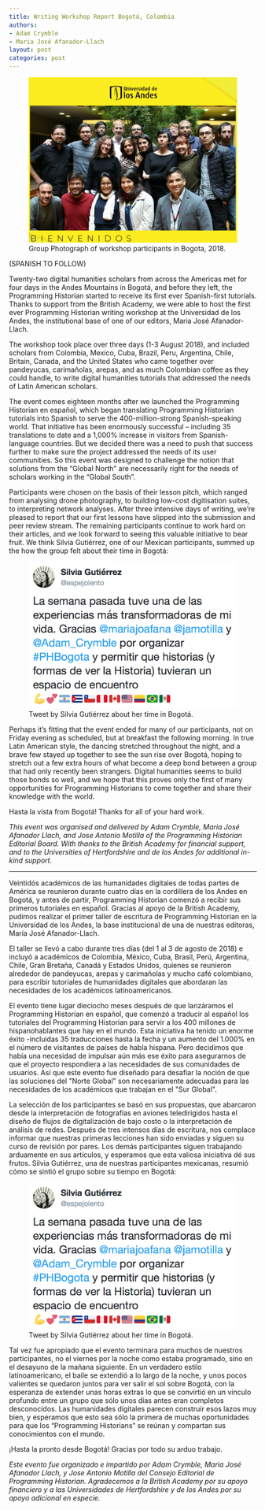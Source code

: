```yaml
---
title: Writing Workshop Report Bogotá, Colombia
authors:
- Adam Crymble
- Maria José Afanador-Llach
layout: post
categories: post
---
```


<p><figure><img src="/images/bogota-workshop-report/Bogota1.png" /><figcaption>Group Photograph of workshop participants in Bogota, 2018.</figcaption></figure></p>

(SPANISH TO FOLLOW)

Twenty-two digital humanities scholars from across the Americas met for four days in the Andes Mountains in Bogotá, and before they left, the Programming Historian started to receive its first ever Spanish-first tutorials. Thanks to support from the British Academy, we were able to host the first ever Programming Historian writing workshop at the Universidad de los Andes, the institutional base of one of our editors, Maria José Afanador-Llach.

The workshop took place over three days (1-3 August 2018), and included scholars from Colombia, Mexico, Cuba, Brazil, Peru, Argentina, Chile, Britain, Canada, and the United States who came together over pandeyucas, carimañolas, arepas, and as much Colombian coffee as they could handle, to write digital humanities tutorials that addressed the needs of Latin American scholars.

The event comes eighteen months after we launched the Programming Historian en español, which began translating Programming Historian tutorials into Spanish to serve the 400-million-strong Spanish-speaking world. That initiative has been enormously successful – including 35 translations to date and a 1,000% increase in visitors from Spanish-language countries. But we decided there was a need to push that success further to make sure the project addressed the needs of its user communities. So this event was designed to challenge the notion that solutions from the “Global North” are necessarily right for the needs of scholars working in the “Global South”.

Participants were chosen on the basis of their lesson pitch, which ranged from analysing drone photography, to building low-cost digitisation suites, to interpreting network analyses. After three intensive days of writing, we’re pleased to report that our first lessons have slipped into the submission and peer review stream. The remaining participants continue to work hard on their articles, and we look forward to seeing this valuable initiative to bear fruit. We think Silvia Gutiérrez, one of our Mexican participants, summed up the how the group felt about their time in Bogotá:

<p><figure><img src="/images/bogota-workshop-report/Bogota2.png" /><figcaption>Tweet by Silvia Gutiérrez about her time in Bogotá.</figcaption></figure></p>

Perhaps it’s fitting that the event ended for many of our participants, not on Friday evening as scheduled, but at breakfast the following morning. In true Latin American style, the dancing stretched throughout the night, and a brave few stayed up together to see the sun rise over Bogotá, hoping to stretch out a few extra hours of what become a deep bond between a group that had only recently been strangers. Digital humanities seems to build those bonds so well, and we hope that this proves only the first of many opportunities for Programming Historians to come together and share their knowledge with the world.

Hasta la vista from Bogotá! Thanks for all of your hard work.

*This event was organised and delivered by Adam Crymble, Maria José Afanador Llach, and Jose Antonio Motilla of the Programming Historian Editorial Board. With thanks to the British Academy for financial support, and to the Universities of Hertfordshire and de los Andes for additional in-kind support.*


---

Veintidós académicos de las humanidades digitales de todas partes de América se reunieron durante cuatro días en la cordillera de los Andes en Bogotá, y antes de partir, Programming Historian comenzó a recibir sus primeros tutoriales en español. Gracias al apoyo de la British Academy, pudimos realizar el primer taller de escritura de Programming Historian en la Universidad de los Andes, la base institucional de una de nuestras editoras, María José Afanador-Llach.

El taller se llevó a cabo durante tres días (del 1 al 3 de agosto de 2018) e incluyó a académicos de Colombia, México, Cuba, Brasil, Perú, Argentina, Chile, Gran Bretaña, Canadá y Estados Unidos, quienes se reunieron alrededor de pandeyucas, arepas y carimañolas y mucho café colombiano, para escribir tutoriales de humanidades digitales que abordaran las necesidades de los académicos latinoamericanos.

El evento tiene lugar dieciocho meses después de que lanzáramos el Programming Historian en español, que comenzó a traducir al español los tutoriales del Programming Historian para servir a los 400 millones de hispanohablantes que hay en el mundo. Esta iniciativa ha tenido un enorme éxito -incluidas 35 traducciones hasta la fecha y un aumento del 1.000% en el número de visitantes de países de habla hispana. Pero decidimos que había una necesidad de impulsar aún más ese éxito para asegurarnos de que el proyecto respondiera a las necesidades de sus comunidades de usuarios. Así que este evento fue diseñado para desafiar la noción de que las soluciones del "Norte Global" son necesariamente adecuadas para las necesidades de los académicos que trabajan en el "Sur Global".

La selección de los participantes se basó en sus propuestas, que abarcaron desde la interpretación de fotografías en aviones teledirigidos hasta el diseño de flujos de digitalización de bajo costo o la interpretación de análisis de redes. Después de tres intensos días de escritura, nos complace informar que nuestras primeras lecciones han sido enviadas y siguen su curso de revisión por pares. Los demás participantes siguen trabajando arduamente en sus artículos, y esperamos que esta valiosa iniciativa dé sus frutos. Silvia Gutiérrez, una de nuestras participantes mexicanas, resumió cómo se sintió el grupo sobre su tiempo en Bogotá:

<p><figure><img src="/images/bogota-workshop-report/Bogota2.png" /><figcaption>Tweet by Silvia Gutiérrez about her time in Bogotá.</figcaption></figure></p>

Tal vez fue apropiado que el evento terminara para muchos de nuestros participantes, no el viernes por la noche como estaba programado, sino en el desayuno de la mañana siguiente. En un verdadero estilo latinoamericano, el baile se extendió a lo largo de la noche, y unos pocos valientes se quedaron juntos para ver salir el sol sobre Bogotá, con la esperanza de extender unas horas extras lo que se convirtió en un vínculo profundo entre un grupo que sólo unos días antes eran completos desconocidos. Las humanidades digitales parecen construir esos lazos muy bien, y esperamos que esto sea sólo la primera de muchas oportunidades para que los “Programming Historians” se reúnan y compartan sus conocimientos con el mundo.

¡Hasta la pronto desde Bogotá! Gracias por todo su arduo trabajo.

*Este evento fue organizado e impartido por Adam Crymble, Maria José Afanador Llach, y Jose Antonio Motilla del Consejo Editorial de Programming Historian. Agradecemos a la British Academy por su apoyo financiero y a las Universidades de Hertfordshire y de los Andes por su apoyo adicional en especie.*

